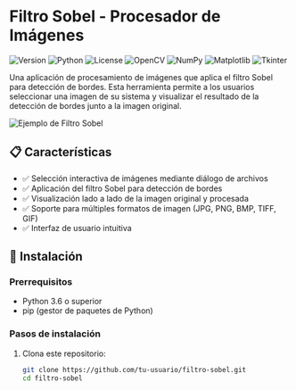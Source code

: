 # Filtro Sobel - Procesador de Imágenes

![Version](https://img.shields.io/badge/version-1.0.0-blue.svg)
![Python](https://img.shields.io/badge/Python-3.6%2B-brightgreen.svg)
![License](https://img.shields.io/badge/License-MIT-yellow.svg)
![OpenCV](https://img.shields.io/badge/OpenCV-4.x-red.svg)
![NumPy](https://img.shields.io/badge/NumPy-1.19%2B-blue.svg)
![Matplotlib](https://img.shields.io/badge/Matplotlib-3.3%2B-orange.svg)
![Tkinter](https://img.shields.io/badge/Tkinter-Included-green.svg)

Una aplicación de procesamiento de imágenes que aplica el filtro Sobel para detección de bordes. Esta herramienta permite a los usuarios seleccionar una imagen de su sistema y visualizar el resultado de la detección de bordes junto a la imagen original.

![Ejemplo de Filtro Sobel](https://img.shields.io/badge/Ejemplo-Filtro%20Sobel-lightgrey.svg)

## 📋 Características

- ✅ Selección interactiva de imágenes mediante diálogo de archivos
- ✅ Aplicación del filtro Sobel para detección de bordes
- ✅ Visualización lado a lado de la imagen original y procesada
- ✅ Soporte para múltiples formatos de imagen (JPG, PNG, BMP, TIFF, GIF)
- ✅ Interfaz de usuario intuitiva

## 🚀 Instalación

### Prerrequisitos

- Python 3.6 o superior
- pip (gestor de paquetes de Python)

### Pasos de instalación

1. Clona este repositorio:
   ```bash
   git clone https://github.com/tu-usuario/filtro-sobel.git
   cd filtro-sobel
